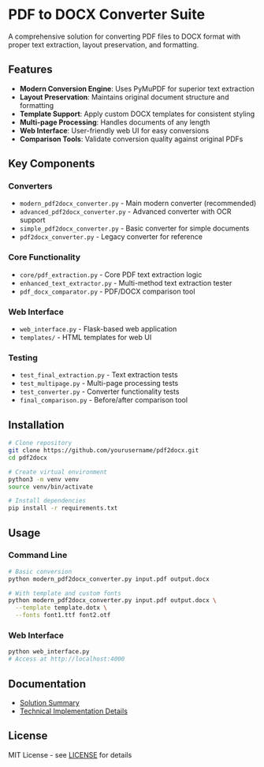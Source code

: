 # PDF to DOCX Converter Suite

A comprehensive solution for converting PDF files to DOCX format with proper text extraction, layout preservation, and formatting.

## Features

- **Modern Conversion Engine**: Uses PyMuPDF for superior text extraction
- **Layout Preservation**: Maintains original document structure and formatting
- **Template Support**: Apply custom DOCX templates for consistent styling
- **Multi-page Processing**: Handles documents of any length
- **Web Interface**: User-friendly web UI for easy conversions
- **Comparison Tools**: Validate conversion quality against original PDFs

## Key Components

### Converters
- `modern_pdf2docx_converter.py` - Main modern converter (recommended)
- `advanced_pdf2docx_converter.py` - Advanced converter with OCR support
- `simple_pdf2docx_converter.py` - Basic converter for simple documents
- `pdf2docx_converter.py` - Legacy converter for reference

### Core Functionality
- `core/pdf_extraction.py` - Core PDF text extraction logic
- `enhanced_text_extractor.py` - Multi-method text extraction tester
- `pdf_docx_comparator.py` - PDF/DOCX comparison tool

### Web Interface
- `web_interface.py` - Flask-based web application
- `templates/` - HTML templates for web UI

### Testing
- `test_final_extraction.py` - Text extraction tests
- `test_multipage.py` - Multi-page processing tests
- `test_converter.py` - Converter functionality tests
- `final_comparison.py` - Before/after comparison tool

## Installation

```bash
# Clone repository
git clone https://github.com/yourusername/pdf2docx.git
cd pdf2docx

# Create virtual environment
python3 -m venv venv
source venv/bin/activate

# Install dependencies
pip install -r requirements.txt
```

## Usage

### Command Line
```bash
# Basic conversion
python modern_pdf2docx_converter.py input.pdf output.docx

# With template and custom fonts
python modern_pdf2docx_converter.py input.pdf output.docx \
  --template template.dotx \
  --fonts font1.ttf font2.otf
```

### Web Interface
```bash
python web_interface.py
# Access at http://localhost:4000
```

## Documentation
- [Solution Summary](SOLUTION_SUMMARY.md)
- [Technical Implementation Details](PROJECT_SUMMARY.md)

## License
MIT License - see [LICENSE](LICENSE) for details
